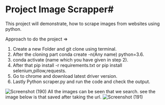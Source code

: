 # Project Image Scrapper#

This project will demonstrate, how to scrape images from websites using python.

Approach to do the project =>
1) Create a new Folder and git clone using terminal.
2) After the cloning part conda create -n(Any name) python=3.6.
3) conda activate (name which you have given in step 2).
4) After that pip install -r requirements.txt or pip install selenium,pillow,requests.
5) Go to chrome and download latest driver version.
6) Lastly Python scraper.py and run the code and check the output.

![Screenshot (190)](https://user-images.githubusercontent.com/88348756/219866733-b635c6a3-13c1-4199-a9b6-0db0ef66dd7c.png)
All the images can be seen that we search.
see the image below is that saved after taking the url.
![Screenshot (191)](https://user-images.githubusercontent.com/88348756/219866816-283117c8-b30c-4389-b6c7-f4d96e694c6b.png)
